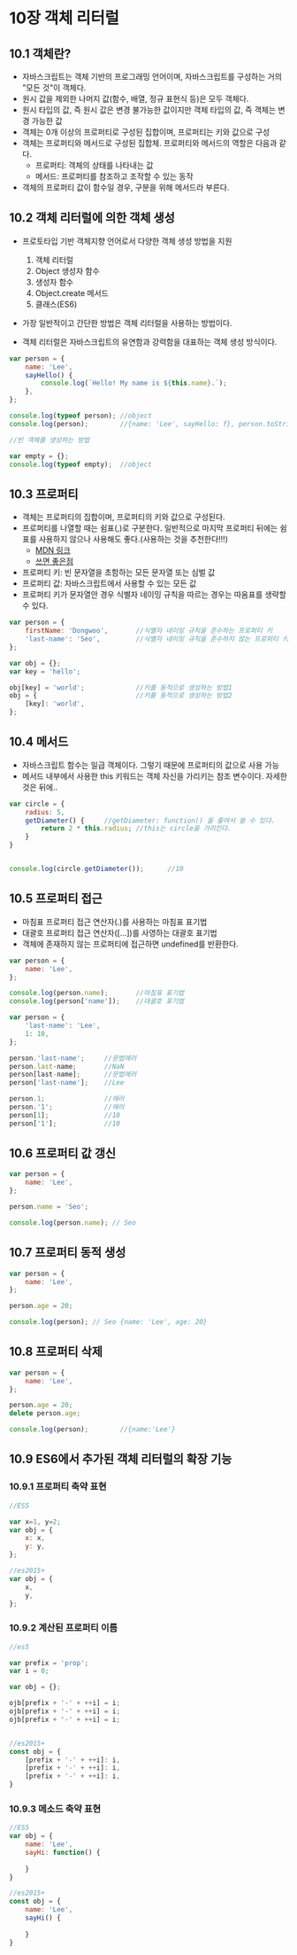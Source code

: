 # 10장 객체 리터럴

## 10.1 객체란?

* 자바스크립트는 객체 기반의 프로그래밍 언어이며, 자바스크립트를 구성하는 거의 "모든 것"이 객체다.
* 원시 값을 제외한 나머지 값(함수, 배열, 정규 표현식 등)은 모두 객체다.
* 원시 타입의 값, 즉 원시 값은 변경 불가능한 값이지만 객체 타입의 값, 즉 객체는 변경 가능한 값
* 객체는 0개 이상의 프로퍼티로 구성된 집합이며, 프로퍼티는 키와 값으로 구성
* 객체는 프로퍼티와 메서드로 구성된 집합체. 프로퍼티와 메서드의 역할은 다음과 같다.
   * 프로퍼티: 객체의 상태를 나타내는 값
   * 메서드: 프로퍼티를 참조하고 조작할 수 있는 동작
* 객체의 프로퍼티 값이 함수일 경우, 구분을 위해 메서드라 부른다.

## 10.2 객체 리터럴에 의한 객체 생성

* 프로토타입 기반 객체지향 언어로서 다양한 객체 생성 방법을 지원
   1. 객체 리터럴
   2. Object 생성자 함수
   3. 생성자 함수
   4. Object.create 메서드
   5. 클래스(ES6)

* 가장 일반적이고 간단한 방법은 객체 리터럴을 사용하는 방법이다.
* 객체 리터럴은 자바스크립트의 유연함과 강력함을 대표하는 객체 생성 방식이다.

```javascript
var person = {
    name: 'Lee',
    sayHello() {
        console.log(`Hello! My name is ${this.name}.`);
    },
};

console.log(typeof person); //object
console.log(person);        //{name: 'Lee', sayHello: f}, person.toString() 실행

//빈 객체를 생성하는 방법

var empty = {};
console.log(typeof empty);  //object
```

## 10.3 프로퍼티

* 객체는 프로퍼티의 집합이며, 프로퍼티의 키와 값으로 구성된다.
* 프로퍼티를 나열할 때는 쉼표(,)로 구분한다. 일반적으로 마지막 프로퍼티 뒤에는 쉼표를 사용하지 않으나 사용해도 좋다.(사용하는 것을 추천한다!!!)
   * [MDN 링크](https://developer.mozilla.org/ko/docs/Web/JavaScript/Reference/Trailing_commas)
   * [쓰면 좋은점](https://medium.com/@nikgraf/why-you-should-enforce-dangling-commas-for-multiline-statements-d034c98e36f8)
* 프로퍼티 키: 빈 문자열을 초함하는 모든 문자열 또는 심벌 값
* 프로퍼티 값: 자바스크립트에서 사용할 수 있는 모든 값
* 프로퍼티 키가 문자열안 경우 식별자 네이밍 규칙을 따르는 경우는 따옴표를 생략할 수 있다.

```javascript
var person = {
    firstName: 'Dongwoo',       //식별자 네이밍 규칙을 준수하는 프로퍼티 키
    'last-name': 'Seo',         //식별자 네이밍 규칙을 준수하지 않는 프로퍼티 키
};

var obj = {};
var key = 'hello';

obj[key] = 'world';             //키를 동적으로 생성하는 방법1
obj = {                         //키를 동적으로 생성하는 방법2
    [key]: 'world',
};
```

## 10.4 메서드

* 자바스크립트 함수는 일급 객체이다. 그렇기 때문에 프로퍼티의 값으로 사용 가능
* 메서드 내부에서 사용한 this 키워드는 객체 자신을 가리키는 참조 변수이다. 자세한 것은 뒤에..

```javascript
var circle = {
    radius: 5,
    getDiameter() {     //getDiameter: function() 을 줄여서 쓸 수 있다.
        return 2 * this.radius; //this는 circle을 가리킨다.
    }
}


console.log(circle.getDiameter());      //10
```

## 10.5 프로퍼티 접근

* 마침표 프로퍼티 접근 연산자(.)를 사용하는 마침표 표기법
* 대괄호 프로퍼티 접근 연산자([...])를 사영하는 대괄호 표기법
* 객체에 존재하지 않는 프로퍼티에 접근하면 undefined를 반환한다.

```javascript
var person = {
    name: 'Lee',
};

console.log(person.name);       //마침표 표기법
console.log(person['name']);    //대괄호 표기법

var person = {
    'last-name': 'Lee',
    1: 10,
};

person.'last-name';     //문법에러
person.last-name;       //NaN
person[last-name];      //문법에러
person['last-name'];    //Lee

person.1;               //에러
person.'1';             //에러
person[1];              //10
person['1'];            //10
```

## 10.6 프로퍼티 값 갱신

```javascript
var person = {
    name: 'Lee',
};

person.name = 'Seo';

console.log(person.name); // Seo
```

## 10.7 프로퍼티 동적 생성

```javascript
var person = {
    name: 'Lee',
};

person.age = 20;

console.log(person); // Seo {name: 'Lee', age: 20}
```

## 10.8 프로퍼티 삭제

```javascript
var person = {
    name: 'Lee',
};

person.age = 20;
delete person.age;

console.log(person);        //{name:'Lee'}
```

## 10.9 ES6에서 추가된 객체 리터럴의 확장 기능

### 10.9.1 프로퍼티 축약 표현

```javascript
//ES5

var x=1, y=2;
var obj = {
    x: x,
    y: y,
};

//es2015+
var obj = {
    x,
    y,
};
```

### 10.9.2  계산된 프로퍼티 이름

```javascript
//es5

var prefix = 'prop';
var i = 0;

var obj = {};

ojb[prefix + '-' + ++i] = i;
ojb[prefix + '-' + ++i] = i;
ojb[prefix + '-' + ++i] = i;


//es2015+
const obj = {
    [prefix + '-' + ++i]: i,
    [prefix + '-' + ++i]: i,
    [prefix + '-' + ++i]: i,
}
```

### 10.9.3 메소드 축약 표현

```javascript
//ES5
var obj = {
    name: 'Lee',
    sayHi: function() {
        
    }
}

//es2015+
const obj = {
    name: 'Lee',
    sayHi() {
        
    }
}

```
